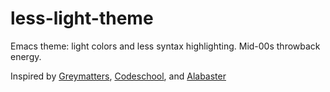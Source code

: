 # less-light-theme
Emacs theme: light colors and less syntax highlighting. Mid-00s throwback energy.

Inspired by [Greymatters](https://github.com/mswift42/greymatters-theme), [Codeschool](https://github.com/blockloop/vim-codeschool), and [Alabaster](https://github.com/tonsky/sublime-scheme-alabaster)
